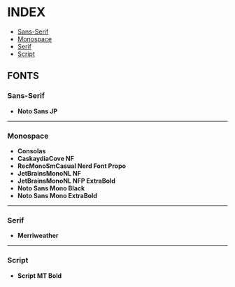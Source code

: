 # INDEX

- [Sans-Serif](#sans-serif)
- [Monospace](#monospace)
- [Serif](#serif)
- [Script](#script)

## FONTS

### Sans-Serif
- **Noto Sans JP**

---

### Monospace
- **Consolas**
- **CaskaydiaCove NF**
- **RecMonoSmCasual Nerd Font Propo**
- **JetBrainsMonoNL NF**
- **JetBrainsMonoNL NFP ExtraBold**
- **Noto Sans Mono Black**
- **Noto Sans Mono ExtraBold**

---

### Serif
- **Merriweather**

---

### Script
- **Script MT Bold**

